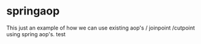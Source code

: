 # springaop
This just an example of how we can use existing aop's / joinpoint /cutpoint using spring aop's.
test

